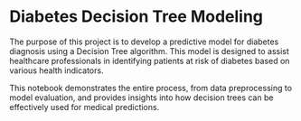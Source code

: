 # Diabetes Decision Tree Modeling

The purpose of this project is to develop a predictive model for diabetes diagnosis using a Decision Tree algorithm. This model is designed to assist healthcare professionals in identifying patients at risk of diabetes based on various health indicators.

This notebook demonstrates the entire process, from data preprocessing to model evaluation, and provides insights into how decision trees can be effectively used for medical predictions.
